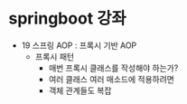 # springboot 강좌
* 19 스프링 AOP : 프록시 기반 AOP
    * 프록시 패턴
        * 매번 프록시 클래스를 작성해야 하는가?
        * 여러 클래스 여러 매소드에 적용하려면
        * 객체 관계들도 복잡

